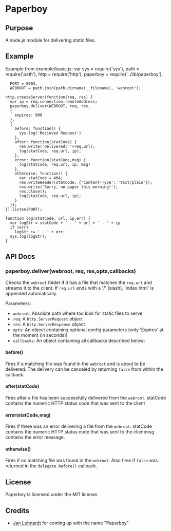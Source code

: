 # Paperboy

## Purpose

A node.js module for delivering static files.

## Example

Example from example/basic.js:
    var
      sys = require('sys'),
      path = require('path'),
      http = require('http'),
      paperboy = require('../lib/paperboy'),

      PORT = 8003,
      WEBROOT = path.join(path.dirname(__filename), 'webroot');

    http.createServer(function(req, res) {
      var ip = req.connection.remoteAddress;
      paperboy.deliver(WEBROOT, req, res,
      {
        expires: 900
      },
      {
        before: function() {
          sys.log('Recieved Request')
        },
        after: function(statCode) {
          res.write('Delivered: '+req.url);
          log(statCode, req.url, ip);
        },
        error: function(statCode,msg) {
          log(statCode, req.url, ip, msg)
        },
        otherwise: function() {
          var statCode = 404;
          res.writeHeader(statCode, {'Content-Type': 'text/plain'});
          res.write('Sorry, no paper this morning!');
          res.close();
          log(statCode, req.url, ip);
        }
      });
    }).listen(PORT);

    function log(statCode, url, ip,err) {
      var logStr = statCode + ' - ' + url + ' - ' + ip
      if (err)
        logStr += ' - ' + err;
      sys.log(logStr);
    }

## API Docs

### paperboy.deliver(webroot, req, res,opts,callbacks)

Checks the `webroot` folder if it has a file that matches the `req.url` and streams it to the client. If `req.url` ends with a '/' (slash), 'index.html' is appended automatically.

Parameters:

* `webroot`: Absolute path where too look for static files to serve
* `req`: A `http.ServerRequest` object
* `res`: A `http.ServerResponse` object
* `opts`: An object containing optional config parameters (only 'Expires' at the moment (in seconds))
* `callbacks`: An object containing all callbacks described below:

#### before()

Fires if a matching file was found in the `webroot` and is about to be delivered. The delivery can be canceled by returning `false` from within the callback.

#### after(statCode)

Fires after a file has been successfully delivered from the `webroot`. statCode contains the numeric HTTP status code that was sent to the client

#### error(statCode,msg)

Fires if there was an error delivering a file from the `webroot`. statCode contains the numeric HTTP status code that was sent to the clientmsg contains the error message.

#### otherwise()

Fires if no matching file was found in the `webroot`. Also fires if `false` was returned in the `delegate.before()` callback.

## License

Paperboy is licensed under the MIT license.

## Credits

* [Jan Lehnardt](http://twitter.com/janl) for coming up with the name "Paperboy"
